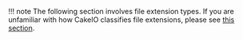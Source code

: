 !!! note
    The following section involves file extension types. If you are unfamiliar with how CakeIO classifies file extensions, please see [this section](/core-api/file-extensions/#file-extension-classification).